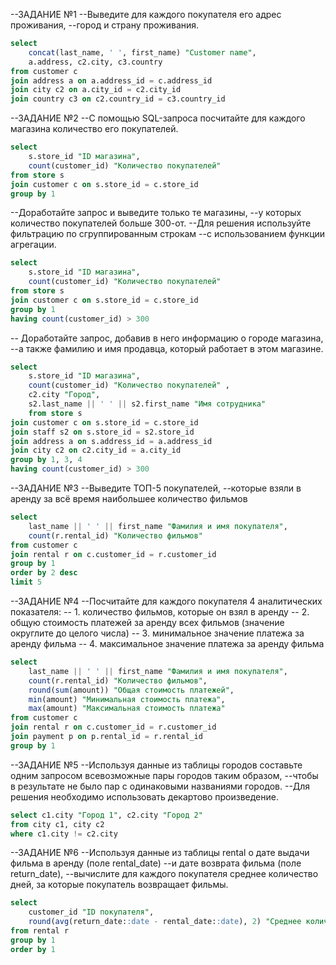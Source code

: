 
--ЗАДАНИЕ №1
--Выведите для каждого покупателя его адрес проживания, 
--город и страну проживания.
```sql
select
	concat(last_name, ' ', first_name) "Customer name",
	a.address, c2.city, c3.country
from customer c
join address a on a.address_id = c.address_id
join city c2 on a.city_id = c2.city_id
join country c3 on c2.country_id = c3.country_id
```

--ЗАДАНИЕ №2
--С помощью SQL-запроса посчитайте для каждого магазина количество его покупателей.
```sql
select
	s.store_id "ID магазина",
	count(customer_id) "Количество покупателей" 
from store s 
join customer c on s.store_id = c.store_id
group by 1
```
--Доработайте запрос и выведите только те магазины, 
--у которых количество покупателей больше 300-от.
--Для решения используйте фильтрацию по сгруппированным строкам 
--с использованием функции агрегации.
```sql
select
	s.store_id "ID магазина",
	count(customer_id) "Количество покупателей" 
from store s 
join customer c on s.store_id = c.store_id
group by 1
having count(customer_id) > 300
```



-- Доработайте запрос, добавив в него информацию о городе магазина, 
--а также фамилию и имя продавца, который работает в этом магазине.
```sql
select
	s.store_id "ID магазина",
	count(customer_id) "Количество покупателей" ,
	c2.city "Город",
	s2.last_name || ' ' || s2.first_name "Имя сотрудника"
	from store s 
join customer c on s.store_id = c.store_id
join staff s2 on s.store_id = s2.store_id
join address a on s.address_id = a.address_id
join city c2 on c2.city_id = a.city_id
group by 1, 3, 4
having count(customer_id) > 300
```



--ЗАДАНИЕ №3
--Выведите ТОП-5 покупателей, 
--которые взяли в аренду за всё время наибольшее количество фильмов
```sql
select
	last_name || ' ' || first_name "Фамилия и имя покупателя",
	count(r.rental_id) "Количество фильмов"
from customer c 
join rental r on c.customer_id = r.customer_id
group by 1
order by 2 desc
limit 5
```


--ЗАДАНИЕ №4
--Посчитайте для каждого покупателя 4 аналитических показателя:
--  1. количество фильмов, которые он взял в аренду
--  2. общую стоимость платежей за аренду всех фильмов (значение округлите до целого числа)
--  3. минимальное значение платежа за аренду фильма
--  4. максимальное значение платежа за аренду фильма
```sql
select 
	last_name || ' ' || first_name "Фамилия и имя покупателя",
	count(r.rental_id) "Количество фильмов",
	round(sum(amount)) "Общая стоимость платежей",
	min(amount) "Минимальная стоимость платежа",
	max(amount) "Максимальная стоимость платежа"
from customer c
join rental r on c.customer_id = r.customer_id
join payment p on p.rental_id = r.rental_id
group by 1
```

--ЗАДАНИЕ №5
--Используя данные из таблицы городов составьте одним запросом всевозможные пары городов таким образом,
 --чтобы в результате не было пар с одинаковыми названиями городов. 
 --Для решения необходимо использовать декартово произведение.
 ```sql
select c1.city "Город 1", c2.city "Город 2"
from city c1, city c2
where c1.city != c2.city
```


--ЗАДАНИЕ №6
--Используя данные из таблицы rental о дате выдачи фильма в аренду (поле rental_date)
--и дате возврата фильма (поле return_date), 
--вычислите для каждого покупателя среднее количество дней, за которые покупатель возвращает фильмы.
```sql
select
	customer_id "ID покупателя",
	round(avg(return_date::date - rental_date::date), 2) "Среднее количество дней на возврат"
from rental r 
group by 1
order by 1
```

